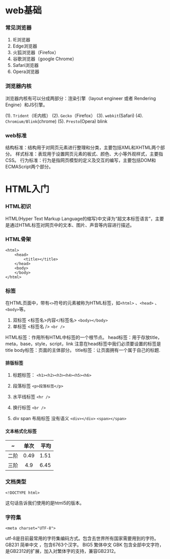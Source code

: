 # web基础

### 常见浏览器
1. IE浏览器 
2. Edge浏览器
3. 火狐浏览器（Firefox）
4. 谷歌浏览器（google Chrome）
5. Safari浏览器
6. Opera浏览器

### 浏览器内核
浏览器内核有可以分成两部分：渲染引擎（layout engineer 或者 Rendering Engine）和JS引擎。

(1). `Trident`（IE内核）
(2). `Gecko`（Firefox）
(3). `webkit`(Safari)
(4). `Chromium/Blink`(chrome)
(5). `Presto`(Opera) blink

### web标准
结构标准：结构用于对网页元素进行整理和分类，主要包括XML和XHTML两个部分。
样式标准：表现用于设置网页元素的板式、颜色、大小等外观样式，主要指CSS。
行为标准：行为是指网页模型的定义及交互的编写，主要包括DOM和ECMAScript两个部分。

# HTML入门

### HTML初识
HTML(Hyper Text Markup Language的缩写)中文译为“超文本标签语言”，主要是通过HTML标签对网页中的文本、图片、声音等内容进行描述。

### HTML骨架

```
<html>
    <head>
        <title></title>
    </head>
    <body>
    </body>
</html>
```
### 标签
在HTML页面中，带有`<>`符号的元素被称为HTML标签，如`<html>` 、`<head>` 、`<body>`等。

1. 双标签
   <标签名>内容</标签名>
   `<body></body>`
2. 单标签
   <标签名 />
   `<br />`

HTML标签：作用所有HTML中标签的一个根节点。
head标签：用于存放title，meta，base，style，script，link 注意在head标签中我们必须要设置的标签是title
body标签：页面的主体部分。
title标签：让页面拥有一个属于自己的标题.

#### 排版标签
1. 标题标签：
    `<h1><h2><h3><h4><h5><h6>`

2. 段落标签
     `<p>段落标签</p>`

3. 水平线标签
    `<hr />`

4. 换行标签
    `<br />`

5. div span 布局标签 没有语义
    `<div></div>`
    `<span></span>`

#### 文本格式化标签

~|单次|平均
---|:--:|---:
二阶|0.49|1.51
三阶|4.9|6.45


### 文档类型
```
<!DOCTYPE html>
```
这句话告诉我们使用的是html5的版本。

### 字符集
```
<meta charset="UTF-8">
```
utf-8是目前最常用的字符集编码方式。包含去世界所有国家需要用到的字符。
GB231 简单中文 ，包含6763个汉字。
BIG5 繁体中文
GBK 包含全部中文字符，是GB2312的扩展，加入对繁体字的支持，兼容GB2312。

